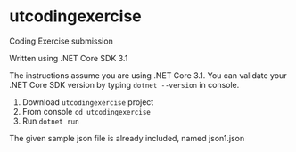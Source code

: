 # utcodingexercise
Coding Exercise submission

Written using .NET Core SDK 3.1

The instructions assume you are using .NET Core 3.1. You can validate your .NET Core SDK version by typing `dotnet --version` in console.

1. Download `utcodingexercise` project
2. From console `cd utcodingexercise`
3. Run `dotnet run`

The given sample json file is already included, named json1.json
